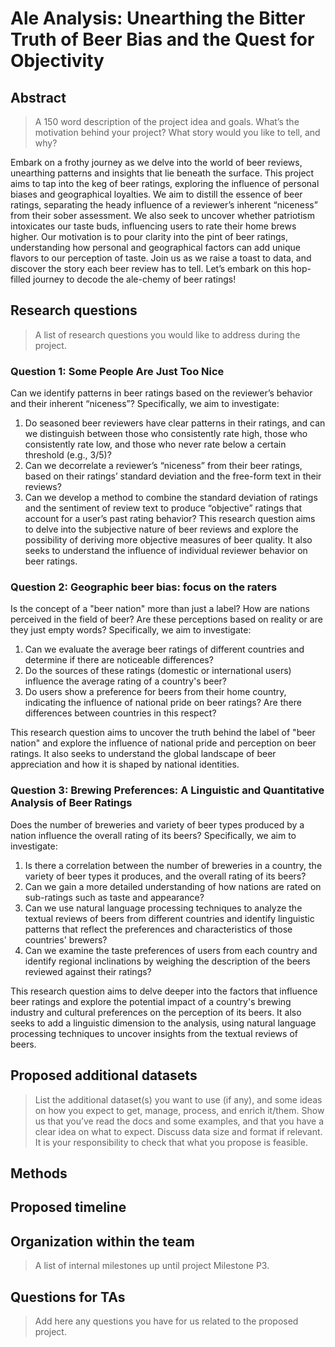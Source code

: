 # Ale Analysis: Unearthing the Bitter Truth of Beer Bias and the Quest for Objectivity

## Abstract
> A 150 word description of the project idea and goals. What’s the motivation behind your project? What story would you like to tell, and why?

Embark on a frothy journey as we delve into the world of beer reviews, unearthing patterns and insights that lie beneath the surface. This project aims to tap into the keg of beer ratings, exploring the influence of personal biases and geographical loyalties. We aim to distill the essence of beer ratings, separating the heady influence of a reviewer’s inherent “niceness” from their sober assessment. We also seek to uncover whether patriotism intoxicates our taste buds, influencing users to rate their home brews higher. Our motivation is to pour clarity into the pint of beer ratings, understanding how personal and geographical factors can add unique flavors to our perception of taste. Join us as we raise a toast to data, and discover the story each beer review has to tell. Let’s embark on this hop-filled journey to decode the ale-chemy of beer ratings!

## Research questions
> A list of research questions you would like to address during the project.

### Question 1: Some People Are Just Too Nice
Can we identify patterns in beer ratings based on the reviewer’s behavior and their inherent “niceness”? Specifically, we aim to investigate:

1. Do seasoned beer reviewers have clear patterns in their ratings, and can we distinguish between those who consistently rate high, those who consistently rate low, and those who never rate below a certain threshold (e.g., 3/5)?
2. Can we decorrelate a reviewer’s “niceness” from their beer ratings, based on their ratings’ standard deviation and the free-form text in their reviews?
3. Can we develop a method to combine the standard deviation of ratings and the sentiment of review text to produce “objective” ratings that account for a user’s past rating behavior?
This research question aims to delve into the subjective nature of beer reviews and explore the possibility of deriving more objective measures of beer quality. It also seeks to understand the influence of individual reviewer behavior on beer ratings.

### Question 2: Geographic beer bias: focus on the raters
Is the concept of a "beer nation" more than just a label? How are nations perceived in the field of beer? Are these perceptions based on reality or are they just empty words? Specifically, we aim to investigate:

1. Can we evaluate the average beer ratings of different countries and determine if there are noticeable differences?
2. Do the sources of these ratings (domestic or international users) influence the average rating of a country's beer?
3. Do users show a preference for beers from their home country, indicating the influence of national pride on beer ratings? Are there differences between countries in this respect?

This research question aims to uncover the truth behind the label of "beer nation" and explore the influence of national pride and perception on beer ratings. It also seeks to understand the global landscape of beer appreciation and how it is shaped by national identities.

### Question 3: Brewing Preferences: A Linguistic and Quantitative Analysis of Beer Ratings
Does the number of breweries and variety of beer types produced by a nation influence the overall rating of its beers? Specifically, we aim to investigate:

1. Is there a correlation between the number of breweries in a country, the variety of beer types it produces, and the overall rating of its beers?
2. Can we gain a more detailed understanding of how nations are rated on sub-ratings such as taste and appearance?
3. Can we use natural language processing techniques to analyze the textual reviews of beers from different countries and identify linguistic patterns that reflect the preferences and characteristics of those countries' brewers?
4. Can we examine the taste preferences of users from each country and identify regional inclinations by weighing the description of the beers reviewed against their ratings?

This research question aims to delve deeper into the factors that influence beer ratings and explore the potential impact of a country's brewing industry and cultural preferences on the perception of its beers. It also seeks to add a linguistic dimension to the analysis, using natural language processing techniques to uncover insights from the textual reviews of beers.

## Proposed additional datasets
> List the additional dataset(s) you want to use (if any), and some ideas on how you expect to get, manage, process, and enrich it/them. Show us that you’ve read the docs and some examples, and that you have a clear idea on what to expect. Discuss data size and format if relevant. It is your responsibility to check that what you propose is feasible.

## Methods

## Proposed timeline

## Organization within the team
> A list of internal milestones up until project Milestone P3.

## Questions for TAs
> Add here any questions you have for us related to the proposed project.